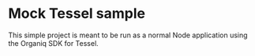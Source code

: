 # Mock Tessel sample

This simple project is meant to be run as a normal Node application using the Organiq SDK for Tessel.
